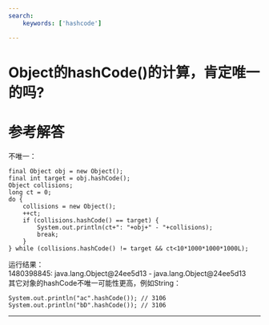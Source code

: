```yaml
---
search:
    keywords: ['hashcode']

---
```



# Object的hashCode\(\)的计算，肯定唯一的吗?

# 参考解答

不唯一：

```
final Object obj = new Object();
final int target = obj.hashCode();
Object collisions;
long ct = 0;
do {
    collisions = new Object();
    ++ct;
    if (collisions.hashCode() == target) {
        System.out.println(ct+": "+obj+" - "+collisions);
        break;
    }
} while (collisions.hashCode() != target && ct<10*1000*1000*1000L);
```

运行结果：  
1480398845: java.lang.Object@24ee5d13 - java.lang.Object@24ee5d13  
其它对象的hashCode不唯一可能性更高，例如String：

```
System.out.println("ac".hashCode()); // 3106
System.out.println("bD".hashCode()); // 3106
```

---



